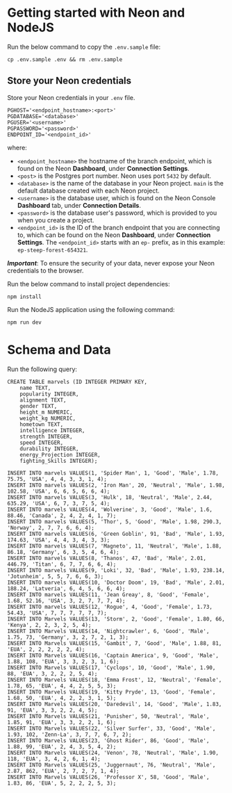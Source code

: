 # Getting started with Neon and NodeJS

Run the below command to copy the `.env.sample` file:

```
cp .env.sample .env && rm .env.sample
```

## Store your Neon credentials

Store your Neon credentials in your `.env` file.

```
PGHOST='<endpoint_hostname>:<port>'
PGDATABASE='<database>'
PGUSER='<username>'
PGPASSWORD='<password>'
ENDPOINT_ID='<endpoint_id>'
```

where:

- `<endpoint_hostname>` the hostname of the branch endpoint, which is found on the Neon **Dashboard**, under **Connection Settings**.
- `<post>` is the Postgres port number. Neon uses port `5432` by default.
- `<database>` is the name of the database in your Neon project. `main` is the default database created with each Neon project.
- `<username>` is the database user, which is found on the Neon Console **Dashboard** tab, under **Connection Details**.
- `<password>` is the database user's password, which is provided to you when you create a project.
- `<endpoint_id>` is the ID of the branch endpoint that you are connecting to, which can be found on the Neon **Dashboard**, under **Connection Settings**. The `<endpoint_id>` starts with an `ep-` prefix, as in this example: `ep-steep-forest-654321`.

**_Important_**: To ensure the security of your data, never expose your Neon credentials to the browser.

Run the below command to install project dependencies:

```
npm install
```

Run the NodeJS application using the following command:

```
npm run dev
```

# Schema and Data

Run the following query:

```
CREATE TABLE marvels (ID INTEGER PRIMARY KEY,
    name TEXT,
    popularity INTEGER,
    alignment TEXT,
    gender TEXT,
    height_m NUMERIC,
    weight_kg NUMERIC,
    hometown TEXT,
    intelligence INTEGER,
    strength INTEGER,
    speed INTEGER,
    durability INTEGER,
    energy_Projection INTEGER,
    fighting_Skills INTEGER);

INSERT INTO marvels VALUES(1, 'Spider Man', 1, 'Good', 'Male', 1.78, 75.75, 'USA', 4, 4, 3, 3, 1, 4);
INSERT INTO marvels VALUES(2, 'Iron Man', 20, 'Neutral', 'Male', 1.98, 102.58, 'USA', 6, 6, 5, 6, 6, 4);
INSERT INTO marvels VALUES(3, 'Hulk', 18, 'Neutral', 'Male', 2.44, 635.29, 'USA', 6, 7, 3, 7, 5, 4);
INSERT INTO marvels VALUES(4, 'Wolverine', 3, 'Good', 'Male', 1.6, 88.46, 'Canada', 2, 4, 2, 4, 1, 7);
INSERT INTO marvels VALUES(5, 'Thor', 5, 'Good', 'Male', 1.98, 290.3, 'Norway', 2, 7, 7, 6, 6, 4);
INSERT INTO marvels VALUES(6, 'Green Goblin', 91, 'Bad', 'Male', 1.93, 174.63, 'USA', 4, 4, 3, 4, 3, 3);
INSERT INTO marvels VALUES(7, 'Magneto', 11, 'Neutral', 'Male', 1.88, 86.18, 'Germany', 6, 3, 5, 4, 6, 4);
INSERT INTO marvels VALUES(8, 'Thanos', 47, 'Bad', 'Male', 2.01, 446.79, 'Titan', 6, 7, 7, 6, 6, 4);
INSERT INTO marvels VALUES(9, 'Loki', 32, 'Bad', 'Male', 1.93, 238.14, 'Jotunheim', 5, 5, 7, 6, 6, 3);
INSERT INTO marvels VALUES(10, 'Doctor Doom', 19, 'Bad', 'Male', 2.01, 188.24, 'Latveria', 6, 4, 5, 6, 6, 4);
INSERT INTO marvels VALUES(11, 'Jean Greay', 8, 'Good', 'Female', 1.68, 52.16, 'USA', 3, 2, 7, 7, 7, 4);
INSERT INTO marvels VALUES(12, 'Rogue', 4, 'Good', 'Female', 1.73, 54.43, 'USA', 7, 7, 7, 7, 7, 7);
INSERT INTO Marvels VALUES(13, 'Storm', 2, 'Good', 'Female', 1.80, 66, 'Kenya', 2, 2, 3, 2, 5, 4);
INSERT INTO Marvels VALUES(14, 'Nightcrawler', 6, 'Good', 'Male', 1.75, 73, 'Germany', 3, 2, 7, 2, 1, 3);
INSERT INTO Marvels VALUES(15, 'Gambit', 7, 'Good', 'Male', 1.88, 81, 'EUA', 2, 2, 2, 2, 2, 4);
INSERT INTO Marvels VALUES(16, 'Captain America', 9, 'Good', 'Male', 1.88, 108, 'EUA', 3, 3, 2, 3, 1, 6);
INSERT INTO Marvels VALUES(17, 'Cyclops', 10, 'Good', 'Male', 1.90, 88, 'EUA', 3, 2, 2, 2, 5, 4);
INSERT INTO Marvels VALUES(18, 'Emma Frost', 12, 'Neutral', 'Female', 1.78, 65, 'EUA', 4, 4, 2, 5, 5, 3);
INSERT INTO Marvels VALUES(19, 'Kitty Pryde', 13, 'Good', 'Female', 1.68, 50, 'EUA', 4, 2, 2, 3, 1, 5);
INSERT INTO Marvels VALUES(20, 'Daredevil', 14, 'Good', 'Male', 1.83, 91, 'EUA', 3, 3, 2, 2, 4, 5);
INSERT INTO Marvels VALUES(21, 'Punisher', 50, 'Neutral', 'Male', 1.85, 91, 'EUA', 3, 3, 2, 2, 1, 6);
INSERT INTO Marvels VALUES(22, 'Silver Surfer', 33, 'Good', 'Male', 1.93, 102, 'Zenn-La', 3, 7, 7, 6, 7, 2);
INSERT INTO Marvels VALUES(23, 'Ghost Rider', 86, 'Good', 'Male', 1.88, 99, 'EUA', 2, 4, 3, 5, 4, 2);
INSERT INTO Marvels VALUES(24, 'Venon', 78, 'Neutral', 'Male', 1.90, 118, 'EUA', 3, 4, 2, 6, 1, 4);
INSERT INTO Marvels VALUES(25, 'Juggernaut', 76, 'Neutral', 'Male', 2.87, 862, 'EUA', 2, 7, 2, 7, 1, 4);
INSERT INTO Marvels VALUES(26, 'Professor X', 58, 'Good', 'Male', 1.83, 86, 'EUA', 5, 2, 2, 2, 5, 3);
```
